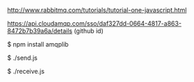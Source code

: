 
http://www.rabbitmq.com/tutorials/tutorial-one-javascript.html

https://api.cloudamqp.com/sso/daf327dd-0664-4817-a863-8472b7b39a6a/details
(github id)

$ npm install amqplib

$ ./send.js

$ ./receive.js
